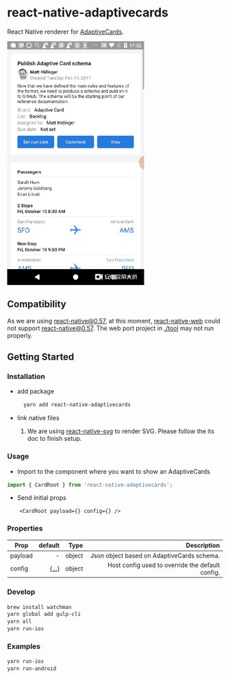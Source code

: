# react-native-adaptivecards

React Native renderer for [AdaptiveCards](http://adaptivecards.io/).

![Sample Screenshot](./screenshot.gif "Sample Screenshot")

## Compatibility

As we are using react-native@0.57, at this moment, [react-native-web](https://github.com/necolas/react-native-web) could not support react-native@0.57. The web port project in [./tool](./tool) may not run properly.

## Getting Started

### Installation

* add package

  ```bash
    yarn add react-native-adaptivecards
  ```

* link native files
  1. We are using [react-native-svg](https://github.com/react-native-community/react-native-svg) to render SVG. Please follow the its doc to finish setup.

### Usage

* Import to the component where you want to show an AdaptiveCards

```ts
import { CardRoot } from 'react-native-adaptivecards';
```

* Send initial props

```tsx
    <CardRoot payload={} config={} />
```

### Properties

| Prop          | default                                     |  Type     | Description              |
| ------------- | -------------------------------------------:| ---------:| ------------------------:|
| payload  | -                                           | object    | Json object based on AdaptiveCards schema. |
| config | [{...}](./src/Configs/default.json)  | object    | Host config used to override the default config.        |

### Develop

```bash
brew install watchman
yarn global add gulp-cli
yarn all
yarn run-ios
```

### Examples

```bash
yarn run-ios
yarn run-android
```
